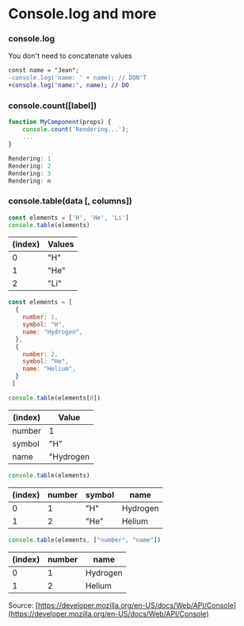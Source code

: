 # Console.log and more

### console.log

You don't need to concatenate values

```diff
const name = "Jean";
-console.log('name: ' + name); // DON'T
+console.log('name:', name); // DO
``` 


### console.count([label])

```js
function MyComponent(props) {
	console.count('Rendering...');
	...
}
```


```js
Rendering: 1
Rendering: 2
Rendering: 3
Rendering: n
```

### console.table(data [, columns])

```js
const elements = ['H', 'He', 'Li']
console.table(elements)
```

| (index) | Values |
|---------|--------|
| 0       | "H"    |
| 1       | "He"   |
| 2       | "Li"   |


```js
const elements = [
  {
    number: 1,
    symbol: "H",
    name: "Hydrogen",
  },
  {
    number: 2,
    symbol: "He",
    name: "Helium",
  }
 ]
```

```js
console.table(elements[0])
```
| (index) | Value     |
|---------|-----------|
| number  | 1         |
| symbol  | "H"       |
| name    | "Hydrogen |


```js
console.table(elements)
```
| (index) | number | symbol | name     |
|---------|--------|--------|----------|
| 0       | 1      | "H"    | Hydrogen |
| 1       | 2      | "He"   | Helium   | 


```js
console.table(elements, ["number", "name"])
```

| (index) | number | name     |
|---------|--------|----------|
| 0       | 1      | Hydrogen |
| 1       | 2      | Helium   | 


Source: [https://developer.mozilla.org/en-US/docs/Web/API/Console](https://developer.mozilla.org/en-US/docs/Web/API/Console)
